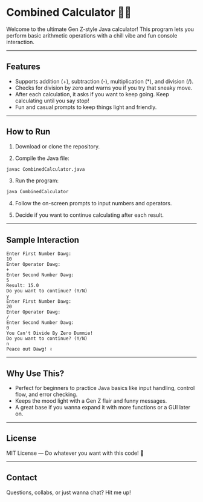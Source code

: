 
# Combined Calculator 🤙🧮

Welcome to the ultimate Gen Z-style Java calculator! This program lets you perform basic arithmetic operations with a chill vibe and fun console interaction.

---

## Features

- Supports addition (+), subtraction (-), multiplication (*), and division (/).
- Checks for division by zero and warns you if you try that sneaky move.
- After each calculation, it asks if you want to keep going. Keep calculating until you say stop!
- Fun and casual prompts to keep things light and friendly.

---

## How to Run

1. Download or clone the repository.

2. Compile the Java file:

```bash
javac CombinedCalculator.java
```

3. Run the program:

```bash
java CombinedCalculator
```

4. Follow the on-screen prompts to input numbers and operators.

5. Decide if you want to continue calculating after each result.

---

## Sample Interaction

```
Enter First Number Dawg:
10
Enter Operator Dawg:
+
Enter Second Number Dawg:
5
Result: 15.0
Do you want to continue? (Y/N)
y
Enter First Number Dawg:
20
Enter Operator Dawg:
/
Enter Second Number Dawg:
0
You Can't Divide By Zero Dummie!
Do you want to continue? (Y/N)
n
Peace out Dawg! ✌️
```

---

## Why Use This?

- Perfect for beginners to practice Java basics like input handling, control flow, and error checking.
- Keeps the mood light with a Gen Z flair and funny messages.
- A great base if you wanna expand it with more functions or a GUI later on.

---

## License

MIT License — Do whatever you want with this code! 🚀

---

## Contact

Questions, collabs, or just wanna chat? Hit me up!
